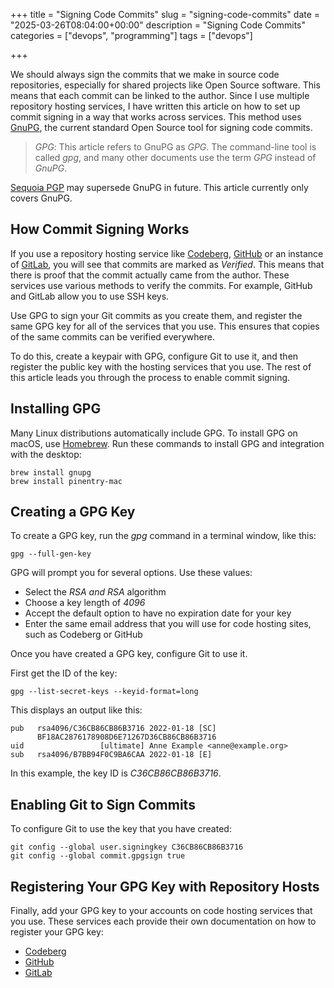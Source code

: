 +++
title = "Signing Code Commits"
slug = "signing-code-commits"
date = "2025-03-26T08:04:00+00:00"
description = "Signing Code Commits"
categories = ["devops", "programming"]
tags = ["devops"]

+++

We should always sign the commits that we make in source code repositories, especially for shared projects like Open Source software. This means that each commit can be linked to the author. Since I use multiple repository hosting services, I have written this article on how to set up commit signing in a way that works across services. This method uses [GnuPG](https://gnupg.org/), the current standard Open Source tool for signing code commits.

> _GPG_: This article refers to GnuPG as _GPG_. The command-line tool is called _gpg_, and many other documents use the term _GPG_ instead of _GnuPG_.

[Sequoia PGP](https://sequoia-pgp.org/) may supersede GnuPG in future. This article currently only covers GnuPG.

## How Commit Signing Works

If you use a repository hosting service like [Codeberg](https://codeberg.org/), [GitHub](https://github.com/) or an instance of [GitLab](https://about.gitlab.com/), you will see that commits are marked as _Verified_. This means that there is proof that the commit actually came from the author. These services use various methods to verify the commits. For example, GitHub and GitLab allow you to use SSH keys.

Use GPG to sign your Git commits as you create them, and register the same GPG key for all of the services that you use. This ensures that copies of the same commits can be verified everywhere.

To do this, create a keypair with GPG, configure Git to use it, and then register the public key with the hosting services that you use. The rest of this article leads you through the process to enable commit signing.

## Installing GPG

Many Linux distributions automatically include GPG. To install GPG on macOS, use [Homebrew](http://brew.sh/). Run these commands to install GPG and integration with the desktop:

```shell
brew install gnupg
brew install pinentry-mac
```

## Creating a GPG Key

To create a GPG key, run the _gpg_ command in a terminal window, like this:

```shell
gpg --full-gen-key
```

GPG will prompt you for several options. Use these values:

- Select the _RSA and RSA_ algorithm
- Choose a key length of _4096_
- Accept the default option to have no expiration date for your key
- Enter the same email address that you will use for code hosting sites, such as Codeberg or GitHub

Once you have created a GPG key, configure Git to use it.

First get the ID of the key:

```shell
gpg --list-secret-keys --keyid-format=long
```

This displays an output like this:

```shell
pub   rsa4096/C36CB86CB86B3716 2022-01-18 [SC]
      BF18AC2876178908D6E71267D36CB86CB86B3716
uid                 [ultimate] Anne Example <anne@example.org>
sub   rsa4096/B7BB94F0C9BA6CAA 2022-01-18 [E]
```

In this example, the key ID is _C36CB86CB86B3716_.

## Enabling Git to Sign Commits

To configure Git to use the key that you have created:

```shell
git config --global user.signingkey C36CB86CB86B3716
git config --global commit.gpgsign true
```

## Registering Your GPG Key with Repository Hosts

Finally, add your GPG key to your accounts on code hosting services that you use. These services each provide their own documentation on how to register your GPG key:

- [Codeberg](https://docs.codeberg.org/security/gpg-key/)
- [GitHub](https://docs.github.com/en/authentication/managing-commit-signature-verification/adding-a-gpg-key-to-your-github-account)
- [GitLab](https://docs.gitlab.com/ee/user/project/repository/signed_commits/gpg.html#add-a-gpg-key-to-your-account)
